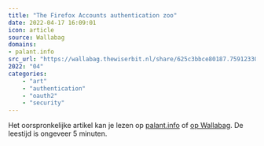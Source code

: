 ```yaml
---
title: "The Firefox Accounts authentication zoo"
date: 2022-04-17 16:09:01
icon: article
source: Wallabag
domains:
- palant.info
src_url: "https://wallabag.thewiserbit.nl/share/625c3bbce80187.75912330"
2022: "04"
categories:
    - "art"
    - "authentication"
    - "oauth2"
    - "security"
---
```

Het oorspronkelijke artikel kan je lezen op [palant.info](https://palant.info/2018/03/27/the-firefox-accounts-authentication-zoo/) of [op Wallabag](https://wallabag.thewiserbit.nl/share/625c3bbce80187.75912330). De leestijd is ongeveer 5 minuten.